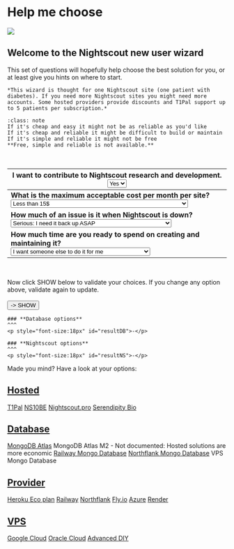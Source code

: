 # Help me choose

<img src="./img/wizard.png" />

## Welcome to the Nightscout new user wizard

This set of questions will hopefully help choose the best solution for you, or at least give you hints on where to start.

```{hint}
*This wizard is thought for one Nightscout site (one patient with diabetes). If you need more Nightscout sites you might need more accounts. Some hosted providers provide discounts and T1Pal support up to 5 patients per subscription.*
```

```{admonition} Nightscout DIY rules
:class: note
If it's cheap and easy it might not be as reliable as you'd like
If it's cheap and reliable it might be difficult to build or maintain
If it's simple and reliable it might not be free
**Free, simple and reliable is not available.**
```

</br>

| I want to contribute to Nightscout research and development.</br><select name="cont" id="CONT"><br/>  <option value="yes" selected="selected">Yes</option><br/>  <option value="no">No</option><br/></select> |
| ------------------------------------------------------------ |
| **What is the maximum acceptable cost per month  per site?**</br><select name="cost" id="COST"><br/>  <option value="free">It MUST be free even if it requires a lot of work</option><br/>  <option value="cent">Less than 10c</option><br/>  <option value="pay1">Less than 6$</option><br/>  <option value="pay2">Less than 10$</option><br/>  <option value="pay3" selected="selected">Less than 15$</option><br/></select> |
| **How much of an issue is it when Nightscout is down?**</br><select name="rely" id="RELY"><br/>  <option value="serious" selected="selected">Serious: I need it back up ASAP</option><br/>  <option value="mild">Disturbing: If I can get it back up in less than a week I'm ok</option><br/>  <option value="none">It happens: I'll do without until I can get it fixed</option><br/></select> |
| **How much time are you ready to spend on creating and maintaining it?**</br><select name="simple" id="SIMPLE"><br/>  <option value="high">I've got good IT knowledge</option><br/>  <option value="medium">I can follow detailed instructions and take care of it</option><br/>  <option value="easy">I can follow simple instructions and take care of it</option><br/>  <option value="pay" selected="selected">I want someone else to do it for me</option><br/></select> |

<script>
function Validate()
{
 var dbAtla, dbAtlaP, dbRail, dbNort, dbVPS
 var nsHero, nsRail, nsNort, nsAzur, nsVPS, nsFly, nsRend, nsGoog, nsT1Pal, ns10be, nsPro, nsSerendipity
 var sDB, sNS
 sDB=""; sNS=""
 dbAtla=1; dbAtlaP=1; dbRail=1; dbNort=1; dbVPS=1;
 nsHero=1; nsRail=1; nsNort=1; nsAzur=1; nsVPS=1; nsFly=1; nsRend=1; nsGoog=1; nsT1Pal=1; ns10be=1; nsPro=1; nsSerendipity=1;
 sel = document.getElementById("CONT");
 switch(sel.selectedIndex)
 {
     case 0: dbAtla=0; dbAtlaP=0; dbRail=0; dbNort=0; dbVPS=0;
  nsHero=0; nsRail=0; nsNort=0; nsAzur=0; nsVPS=0; nsFly=0; nsRend=0; nsGoog=0; ns10be=0; nsPro=0; nsSerendipity=0;
  break;
 }
 sel = document.getElementById("SIMPLE");
 switch(sel.selectedIndex)
 {
  case 0: dbAtla=1; dbAtlaP=1; dbRail=1; dbNort=1; dbVPS=1; nsHero=1; nsRail=1;
       nsNort=1; nsAzur=1; nsVPS=1; nsFly=1; nsRend=1; nsGoog=1; nsT1Pal=1; ns10be=1; nsPro=1; nsSerendipity=1;
       sDB="[Reliability constrains removed for IT knowledgeable user]<br />";
       sNS="[Reliability constrains removed for IT knowledgeable user]<br />"
       break
  case 1: dbVPS=0; nsFly=0; nsVPS=0; break
  case 2: dbAtla=0; dbAtlaP=0; dbRail=0; dbNort=0; dbVPS=0; nsFly=0; nsRend=0; nsVPS=0; break
  case 3: dbAtla=0; dbAtlaP=0; dbRail=0; dbNort=0; dbVPS=0; nsGoog=0; nsHero=0; nsRail=0; nsNort=0;
    nsAzur=0; nsFly=0; nsRend=0; nsGoog=0; nsVPS=0; break
 }
 sel = document.getElementById("COST");
 switch(sel.selectedIndex)
 {
  case 0: dbNort=0; nsHero=0; dbAtlaP=0; dbRail=0; nsGoog=0; nsT1Pal=0; ns10be=0; nsPro=0; nsRail=0;  break
  case 1: dbNort=0; nsHero=0; dbAtlaP=0; dbRail=0; nsT1Pal=0; ns10be=0; nsPro=0; nsRail=0; break
  case 2: dbAtlaP=0; nsT1Pal=0; nsSerendipity=0; break
  case 3: nsT1Pal=0; nsSerendipity=0; break
  case 4: break
 }
 sel = document.getElementById("RELY");
 switch(sel.selectedIndex)
 {
  case 0: nsHero=0; dbAtla=0; dbRail=0; dbVPS=0; nsFly=0; nsRend=0; nsGoog=0; nsVPS=0; break
  case 1: nsFly=0; break
  case 2: break
 }
 if(dbAtla) sDB=sDB+" - Free MongoDB Atlas (limited to 512MiB) <br />"
 if(dbAtlaP) sDB=sDB+" - M2 MongoDB Atlas (9$/month) <br />"
 if(dbRail) sDB=sDB+" - Railway Mongo database (10$/GiB/month)<br />"
 if(dbNort) sDB=sDB+" - Northflank Mongo database (0.3$/GiB/month) <br />"
 if(dbVPS) sDB=sDB+" - VPS Mongo database (Oracle, Google, ...) <br />"
 if(nsT1Pal|ns10be|nsPro|nsSerendipity) sDB=sDB+" - Database included in the hosted service <br />"
 if(nsGoog) sDB=sDB+" - Database included in Google Cloud <br />"
 if(sDB=="") sDB="Uh... not many choices there, try to change some options and retry."
 document.getElementById("resultDB").innerHTML = sDB;
 if(sDB!=" - Database included in the hosted service"&sDB!="Uh... not many choices there, try to change some options and retry.")
 {
  if(sDB!=" - Database included in Google Cloud <br />"&sDB!=" - Database included in the hosted service <br /> - Database included in Google Cloud <br />")
  {
   if(nsHero) sNS=sNS+" - Heroku Eco plan (5$/month) <br />"
   if(nsRail) sNS=sNS+" - Railway Hobby plan (5$/month)<br />"
   if(nsNort) sNS=sNS+" - Northflank Free Developer plan <br />"
   if(nsAzur) sNS=sNS+" - Azure Basic plan (using always free services) <br />"
   if(nsVPS) sNS=sNS+" - Oracle Cloud Free E2.1 micro tier <br />"
   if(nsFly) sNS=sNS+" - Fly.io Free Hobby plan <br />"
            if(nsRend) sNS=sNS+" - Render Free Instance <br />"
  }
  if(nsGoog) sNS=sNS+" - Google Cloud Free e2-micro tier <br />"
 }
 if(nsT1Pal) sNS=sNS+" - T1Pal Hosted Nightscout (11.99$/month) <br />"
 if(ns10be) sNS=sNS+" - NS10BE Hosted Nightscout (from €4.99/month) <br />"
 if(nsPro) sNS=sNS+" - Nightscout Pro Hosted service (3£/month) <br />"
 if(nsSerendipity) sNS=sNS+" - Serendipity Bio  Hosted service (12.99$/month) <br />"
 if(sNS=="") sNS="Uh... not many choices there, try to change some options and retry."
 document.getElementById("resultNS").innerHTML = sNS;
}
</script>

</br>

Now click SHOW below to validate your choices.
If you change any option above, validate again to update. </br></br>
<button onclick="Validate()">-> SHOW</button>

```{card}
### **Database options**
^^^
<p style="font-size:18px" id="resultDB">-</p>
```

```{card}
### **Nightscout options**
^^^
<p style="font-size:18px" id="resultNS">-</p>
```

Made you mind? Have a look at your options:

## <u>Hosted</u>

[T1Pal](/index.md#t1pal)
[NS10BE](/index.md#ns10be)
[Nightscout.pro](/index.md#nightscout-pro)
[Serendipity Bio](/index.md#serendipity-bio)

## <u>Database</u>

[MongoDB Atlas](/vendors/mongodb/atlas.md)
MongoDB Atlas M2 - Not documented: Hosted solutions are more economic
[Railway Mongo Database](/vendors/railway/database.md)
[Northflank Mongo Database](/vendors/northflank/database.md)
VPS Mongo Database

## <u>Provider</u>

[Heroku Eco plan](/vendors/heroku/new_user.md)
[Railway](/vendors/railway/new_user.md)
[Northflank](/vendors/northflank/new_user.md)
[Fly.io](/vendors/fly.io/new_user.md)
[Azure](/vendors/azure/new_user.md)
[Render](/vendors/render/new_user.md)

## <u>VPS</u>

[Google Cloud](https://navid200.github.io/xDrip/docs/Nightscout/GoogleCloud.html)
[Oracle Cloud](https://www.dropbox.com/s/5twlqrndofqno0t/0-amber-oracle.pdf)
[Advanced DIY](/nightscout/advanced)
